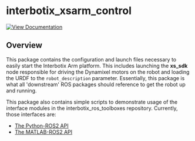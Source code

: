 # interbotix_xsarm_control

[![View Documentation](https://trossenrobotics.com/docs/docs_button.svg)](https://docs.trossenrobotics.com/interbotix_xsarms_docs/ros2_packages/arm_control.html)

## Overview

This package contains the configuration and launch files necessary to easily start the Interbotix Arm platform. This includes launching the **xs_sdk** node responsible for driving the Dynamixel motors on the robot and loading the URDF to the `robot_description` parameter. Essentially, this package is what all 'downstream' ROS packages should reference to get the robot up and running.

This package also contains simple scripts to demonstrate usage of the interface modules in the interbotix_ros_toolboxes repository. Currently, those interfaces are:

- [The Python-ROS2 API](demos/python_ros2_api/)
- [The MATLAB-ROS2 API](demos/matlab_ros2_api/)
